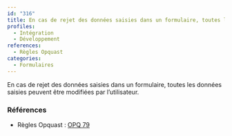 ```yaml
---
id: "316"
title: En cas de rejet des données saisies dans un formulaire, toutes les données saisies peuvent être modifiées par l’utilisateur.
profiles:
  - Intégration
  - Développement
references:
  - Règles Opquast
categories:
  - Formulaires
---
```


En cas de rejet des données saisies dans un formulaire, toutes les données saisies peuvent être modifiées par l’utilisateur.

### Références

*   Règles Opquast : [OPQ 79](https://checklists.opquast.com/fr/assurance-qualite-web/en-cas-de-rejet-des-donnees-saisies-dans-un-formulaire-toutes-les-donnees-saisies-peuvent-etre-modifiees-par-lutilisateur)
